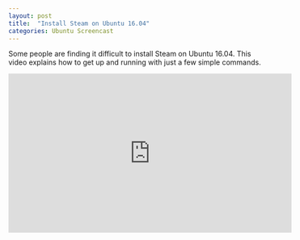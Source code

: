 ```yaml
---
layout: post
title:  "Install Steam on Ubuntu 16.04"
categories: Ubuntu Screencast
---
```


Some people are finding it difficult to install Steam on Ubuntu 16.04. This video explains how to get up and running with just a few simple commands. 

<iframe width="560" height="315" src="https://www.youtube.com/embed/OYyHvEPX_FE" frameborder="0" allowfullscreen></iframe>